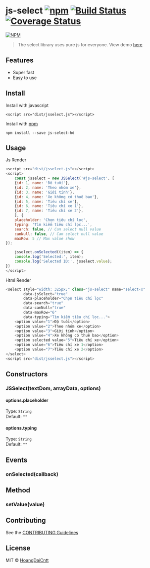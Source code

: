 # js-select [![npm](http://img.shields.io/npm/v/js-select-hd.svg?style=flat)](https://badge.fury.io/js/js-select) [![Build Status](https://travis-ci.org/hoangdaicntt/js-select-hd.svg?branch=master)](https://travis-ci.org/hoangdaicntt/js-select-hd) [![Coverage Status](https://coveralls.io/repos/hoangdaicntt/js-select/badge.svg?branch=master&service=github)](https://coveralls.io/github/hoangdaicntt/js-select?branch=master)

[![NPM](https://nodei.co/npm/js-select-hd.png?downloads=true)](https://nodei.co/npm/js-select/)

> The select library uses pure js for everyone. View demo [here](https://js-select.tiiny.site/)

## Features
- Super fast
- Easy to use

## Install

Install with javascript
```
<script src="dist/jsselect.js"></script>
```

Install with [npm](https://npmjs.org/package/js-select-hd)

```
npm install --save js-select-hd
```

## Usage
Js Render
```js
<script src="dist/jsselect.js"></script>
<script>
    const jsselect = new JSSelect('#js-select', [
    {id: 1, name: 'Độ tuổi'},
    {id: 2, name: 'Theo nhóm xe'},
    {id: 3, name: 'Giới tính'},
    {id: 4, name: 'Xe không có thuê bao'},
    {id: 5, name: 'Tiêu chí xe'},
    {id: 6, name: 'Tiêu chí xe 1'},
    {id: 7, name: 'Tiêu chí xe 2'},
    ], {
    placeholder: 'Chọn tiêu chí lọc',
    typing: 'Tìm kiếm tiêu chí lọc...',
    search: false, // Can select null value
    canNull: false, // Can select null value
    maxRow: 5 // Max value show
});

    jsselect.onSelected((item) => {
    console.log('Selected:', item);
    console.log('Selected ID:', jsselect.value);
})
</script>
```

Html Render
```js
<select style="width: 325px;" class="js-select" name="select-x"
        data-jsSelect="true"
        data-placeholder="Chọn tiêu chí lọc"
        data-search="true"
        data-canNull="true"
        data-maxRow="6"
        data-typing="Tìm kiếm tiêu chí lọc...">
    <option value="1">Độ tuổi</option>
    <option value="2">Theo nhóm xe</option>
    <option value="3">Giới tính</option>
    <option value="4">Xe không có thuê bao</option>
    <option selected value="5">Tiêu chí xe</option>
    <option value="6">Tiêu chí xe 1</option>
    <option value="7">Tiêu chí xe 2</option>
</select>
<script src="dist/jsselect.js"></script>
```

## Constructors

### JSSelect(textDom, arrayData, options)


#### options.placeholder

Type: `String`  
Default: `""`

#### options.typing

Type: `String`  
Default: `""`

## Events

### onSelected(callback)

## Method

### setValue(value)

## Contributing

See the [CONTRIBUTING Guidelines](https://github.com/hoangdaicntt/js-select/blob/master/CONTRIBUTING.md)

## License

MIT © [HoangDaiCntt](https://hoangdaicntt.com)
